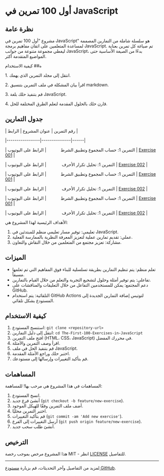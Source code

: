 أول 100 تمرين في JavaScript
===========================

نظرة عامة
---------

مشروع "أول 100 تمرين في JavaScript" هو سلسلة شاملة من التمارين المصممة لمساعدة المتعلمين على اتقان مفاهيم برمجة JavaScript. تم صياغة كل تمرين بعناية ليغطي مجموعة متنوعة من جوانب JavaScript، بدءًا من الصيغة الأساسية حتى المواضيع المتقدمة أكثر.

ه## كيفية الاستخدام

1\. انتقل إلى مجلد التمرين الذي يهمك.

2\. اقرأ بيان المشكلة في ملف التمرين بتنسيق markdown.

3\. قم بتنفيذ حلك بلغة JavaScript.

4\. قارن حلك بالحلول المقدمة لتعلم الطرق المختلفة للحل.

## جدول التمارين

| رقم التمرين | عنوان المشروع | الرابط |

|-----------------|---------------|------|

| التمرين 1: حساب المجموع وتطبيق الشرط            | الرابط على اليوتيوب  | [Exercise 001](https://kerrasdev.github.io/-100-JavaScript/100/001/indix.html) |

| التمرين 1: تحليل تكرار الأحرف             | الرابط على اليوتيوب | [Exercise 002](https://kerrasdev.github.io/-100-JavaScript/100/002/indix.html) |

| التمرين 1: حساب المجموع وتطبيق الشرط            | الرابط على اليوتيوب  | [Exercise 001](https://kerrasdev.github.io/-100-JavaScript/100/001/indix.html) |

| التمرين 1: تحليل تكرار الأحرف             | الرابط على اليوتيوب | [Exercise 002](https://kerrasdev.github.io/-100-JavaScript/100/002/indix.html) |

| التمرين 1: حساب المجموع وتطبيق الشرط            | الرابط على اليوتيوب  | [Exercise 001](https://kerrasdev.github.io/-100-JavaScript/100/001/indix.html) |

| التمرين 1: تحليل تكرار الأحرف             | الرابط على اليوتيوب | [Exercise 002](https://kerrasdev.github.io/-100-JavaScript/100/002/indix.html) |

الأهداف الرئيسية لهذا المشروع هي:

1.  تعليمي: توفير مسار تعليمي منظم للمبتدئين في JavaScript.
2.  عملي: تقديم تمارين عملية لتعزيز المعرفة النظرية بالممارسة الفعلية.
3.  مشاركة: تعزيز مجتمع من المتعلمين من خلال النقاش والتعاون.

الميزات
-------

-   تعلم منظم: يتم تنظيم التمارين بطريقة تسلسلية للبناء فوق المفاهيم التي تم تعلمها مسبقاً.
-   تفاعلي: يتم توفير أمثلة وحلول لتشجيع التجربة والتعلم من خلال القيام بالتمارين.
-   دعم المجتمع: يمكن للمستخدمين التفاعل من خلال التعليقات والمناقشات على GitHub.
-   التلقائية: يتم استخدام GitHub Actions لتوتيس إضافة التمارين الجديدة إلى المستودع بشكل تلقائي.

كيفية الاستخدام
---------------

1.  استنسخ المستودع: `git clone <repository-url>`
2.  انتقل إلى دليل التمارين: `cd The-First-100-Exercises-in-JavaScript`
3.  افتح ملف التمرين (HTML، CSS، JavaScript) في محررك المفضل.
4.  اقرأ وصف التمرين والأمثلة.
5.  قم بتنفيذ الحل في ملف JavaScript.
6.  اختبر حلك وراجع الأمثلة المقدمة.
7.  قم بتأكيد التغييرات وإرسالها إلى مستودعك.

المساهمات
---------

المساهمات في هذا المشروع هي مرحب بها! للمساهمة:

1.  انسخ المستودع.
2.  أنشئ فرع جديد (`git checkout -b feature/new-exercise`).
3.  أضف ملف التمرين وفقًا للهيكل الموجود.
4.  اختبر التمرين محليًا.
5.  قم بتأكيد التغييرات (`git commit -am 'Add new exercise'`).
6.  أرسل التغييرات إلى الفرع (`git push origin feature/new-exercise`).
7.  أنشئ طلب سحب جديد.

الترخيص
-------

هذا المشروع مرخص بموجب رخصة MIT - انظر [LICENSE](https://chatgpt.com/c/LICENSE) للتفاصيل.

* * * * *

لمزيد من التفاصيل وآخر التحديثات، قم بزيارة [مستودع GitHub](https://chatgpt.com/c/repository-url).
